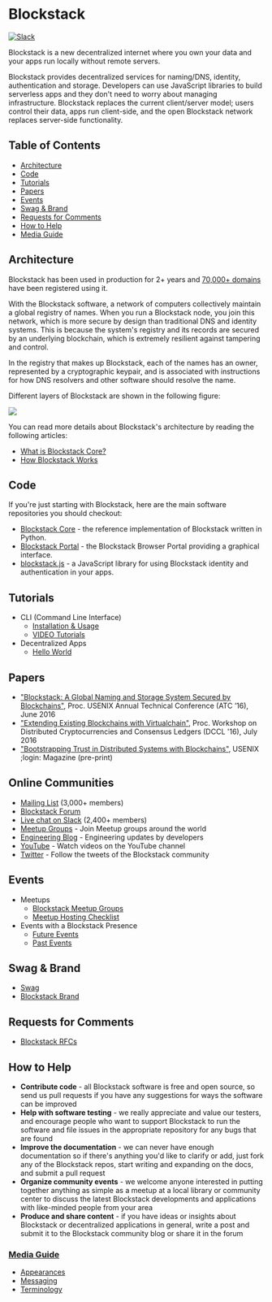 # Blockstack

[![Slack](http://chat.blockstack.org/badge.svg)](http://chat.blockstack.org/)

Blockstack is a new decentralized internet where you own your data and your apps run locally without remote servers.

Blockstack provides decentralized services for naming/DNS, identity, authentication and storage. Developers can use JavaScript libraries to build serverless apps and they don't need to worry about managing infrastructure. Blockstack replaces the current client/server model; users control their data, apps run client-side, and the open Blockstack network replaces server-side functionality.

## Table of Contents

- [Architecture](#architecture)
- [Code](#code)
- [Tutorials](#tutorials)
- [Papers](#papers)
- [Events](#events)
- [Swag & Brand](#swag-&amp;-brand)
- [Requests for Comments](#requests-for-comments)
- [How to Help](#how-to-help)
- [Media Guide](#media-guide)

## Architecture

Blockstack has been used in production for 2+ years and [70,000+ domains](https://resolver.onename.com/v2/namespaces) have been registered using it.

With the Blockstack software, a network of computers collectively maintain a global registry of names. When you run a Blockstack node, you join this network, which is more secure by design than traditional DNS and identity systems. This is because the system's registry and its records are secured by an underlying blockchain, which is extremely resilient against tampering and control.

In the registry that makes up Blockstack, each of the names has an owner, represented by a cryptographic keypair, and is associated with instructions for how DNS resolvers and other software should resolve the name. 

Different layers of Blockstack are shown in the following figure:

<p>
<img src="https://raw.githubusercontent.com/blockstack/blockstack/master/images/bsk-architecture-diagram5.png" data-canonical-src="https://raw.githubusercontent.com/blockstack/blockstack/master/images/bsk-architecture-diagram5.png" />
</p>

You can read more details about Blockstack's architecture by reading the following articles:
- [What is Blockstack Core?](https://blockstack.org/articles/blockstack-core)
- [How Blockstack Works](https://blockstack.org/articles/how-blockstack-works)

## Code

If you're just starting with Blockstack, here are the main software repositories you should checkout: 

- [Blockstack Core](https://github.com/blockstack/blockstack-core) - the reference implementation of Blockstack written in Python.
- [Blockstack Portal](https://github.com/blockstack/blockstack-portal) - the Blockstack Browser Portal providing a graphical interface.
- [blockstack.js](https://github.com/blockstack/blockstack-portal) - a JavaScript library for using Blockstack identity and authentication in your apps.

## Tutorials

- CLI (Command Line Interface)
  - [Installation & Usage](https://blockstack.org/docs)
  - [VIDEO Tutorials](https://www.youtube.com/playlist?list=PLXS8JJHIn4nGCU2uW85dHXpkQJ7QA5JkX)
- Decentralized Apps
  - [Hello World](https://blockstack.org/tutorials/hello-blockstack)

## Papers

- ["Blockstack: A Global Naming and Storage System Secured by Blockchains"](https://github.com/blockstack/blockstack/blob/master/papers/blockstack_usenix16.pdf), Proc. USENIX Annual Technical Conference (ATC ’16), June 2016
- ["Extending Existing Blockchains with Virtualchain"](https://github.com/blockstack/blockstack/blob/master/papers/virtualchain_dccl16.pdf), Proc. Workshop on Distributed Cryptocurrencies and Consensus Ledgers (DCCL '16), July 2016
- ["Bootstrapping Trust in Distributed Systems with Blockchains"](https://github.com/blockstack/blockstack/blob/master/papers/blockstack_login16.pdf), USENIX ;login: Magazine (pre-print)

## Online Communities

- [Mailing List](http://blockstack.us14.list-manage1.com/subscribe?u=394a2b5cfee9c4b0f7525b009&id=0e5478ae86) (3,000+ members)
- [Blockstack Forum](http://forum.blockstack.org)
- [Live chat on Slack](http://chat.blockstack.org/) (2,400+ members)
- [Meetup Groups](http://www.meetup.com/topics/blockstack/) - Join Meetup groups around the world
- [Engineering Blog](https://blockstack.org/log) - Engineering updates by developers
- [YouTube](https://www.youtube.com/channel/UC3J2iHnyt2JtOvtGVf_jpHQ) - Watch videos on the YouTube channel
- [Twitter](https://twitter.com/blockstackorg) - Follow the tweets of the Blockstack community

## Events

* Meetups
	* [Blockstack Meetup Groups](/events/meetups.md)
  * [Meetup Hosting Checklist](/events/event-checklist.md)
* Events with a Blockstack Presence
  * [Future Events](/events/external-events.md)
  * [Past Events](/events/past-events.md)

## Swag & Brand

* [Swag](/events/swag.md)
* [Blockstack Brand](https://projects.invisionapp.com/d/main#/boards/4846740)

## Requests for Comments

- [Blockstack RFCs](/blockstack-rfcs.md)

## How to Help

- **Contribute code** - all Blockstack software is free and open source, so send us pull requests if you have any suggestions for ways the software can be improved
- **Help with software testing** - we really appreciate and value our testers, and encourage people who want to support Blockstack to run the software and file issues in the appropriate repository for any bugs that are found
- **Improve the documentation** - we can never have enough documentation so if there's anything you'd like to clarify or add, just fork any of the Blockstack repos, start writing and expanding on the docs, and submit a pull request
- **Organize community events** - we welcome anyone interested in putting together anything as simple as a meetup at a local library or community center to discuss the latest Blockstack developments and applications with like-minded people from your area
- **Produce and share content** - if you have ideas or insights about Blockstack or decentralized applications in general, write a post and submit it to the Blockstack community blog or share it in the forum

### [Media Guide](/media/README.md)

- [Appearances](/media/appearances.md)
- [Messaging](/media/messaging.md)
- [Terminology](/media/terminology.md)
